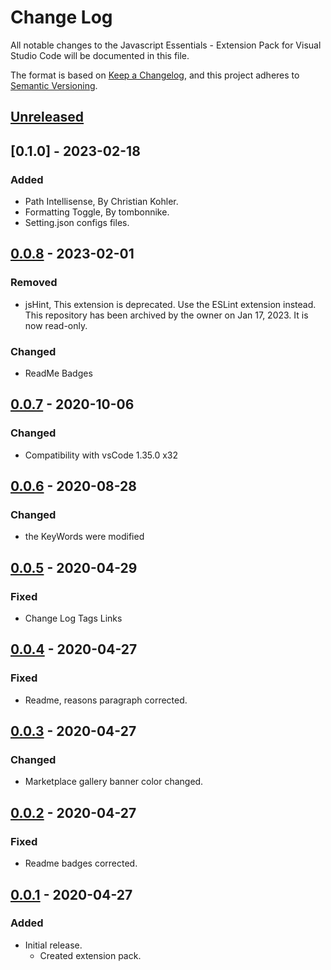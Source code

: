 # Change Log

All notable changes to the Javascript Essentials - Extension Pack for Visual Studio Code will be documented in this file.

The format is based on [Keep a Changelog](https://keepachangelog.com/en/1.0.0/),
and this project adheres to [Semantic Versioning](https://semver.org/spec/v2.0.0.html).

## [Unreleased]

## [0.1.0] - 2023-02-18

### Added

* Path Intellisense, By Christian Kohler.
* Formatting Toggle, By tombonnike.
* Setting.json configs files.

## [0.0.8] - 2023-02-01

### Removed

* jsHint, This extension is deprecated. Use the ESLint extension instead. This repository has been archived by the owner on Jan 17, 2023. It is now read-only.

### Changed

* ReadMe Badges

## [0.0.7] - 2020-10-06

### Changed

* Compatibility with vsCode 1.35.0 x32

## [0.0.6] - 2020-08-28

### Changed

* the KeyWords were modified

## [0.0.5] - 2020-04-29

### Fixed

* Change Log Tags Links

## [0.0.4] - 2020-04-27

### Fixed

* Readme, reasons paragraph corrected.

## [0.0.3] - 2020-04-27

### Changed

* Marketplace gallery banner color changed.

## [0.0.2] - 2020-04-27

### Fixed

* Readme badges corrected.

## [0.0.1] - 2020-04-27

### Added

* Initial release.
  * Created extension pack.

[Unreleased]: https://github.com/Gydunhn/Javascript-Essentials/tree/develop
[0.0.8]: https://github.com/Gydunhn/Javascript-Essentials/releases/tag/0.0.8
[0.0.7]: https://github.com/Gydunhn/Javascript-Essentials/releases/tag/0.0.7
[0.0.6]: https://github.com/Gydunhn/Javascript-Essentials/releases/tag/0.0.6
[0.0.5]: https://github.com/Gydunhn/Javascript-Essentials/releases/tag/0.0.5
[0.0.4]: https://github.com/Gydunhn/Javascript-Essentials/releases/tag/0.0.4
[0.0.3]: https://github.com/Gydunhn/Javascript-Essentials/releases/tag/0.0.3
[0.0.2]: https://github.com/Gydunhn/Javascript-Essentials/releases/tag/0.0.2
[0.0.1]: https://github.com/Gydunhn/Javascript-Essentials/releases/tag/0.0.1
